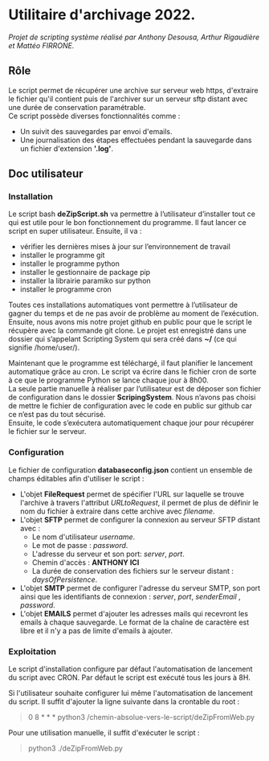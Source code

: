# Utilitaire d'archivage 2022.

_Projet de scripting système réalisé par Anthony Desousa, Arthur Rigaudière et Mattéo FIRRONE._

## Rôle

Le script permet de récupérer une archive sur serveur web https, d'extraire le fichier qu'il contient puis de l'archiver sur un serveur sftp distant avec une durée de conservation paramétrable.<br/>
Ce script possède diverses fonctionnalités comme :
* Un suivit des sauvegardes par envoi d'emails.
* Une journalisation des étapes effectuées pendant la sauvegarde dans un fichier d'extension **'.log'**.

## Doc utilisateur

### Installation


Le script bash **deZipScript.sh** va permettre à l’utilisateur d’installer tout ce qui est utile pour le bon fonctionnement du programme.
Il faut lancer ce script en super utilisateur. Ensuite, il va :

* vérifier les dernières mises à jour sur l’environnement de travail
* installer le programme git
* installer le programme python
* installer le gestionnaire de package pip
* installer la librairie paramiko sur python
* installer le programme cron

Toutes ces installations automatiques vont permettre à l’utilisateur de gagner du temps et de ne pas avoir de problème au moment de l’exécution.<br/>
Ensuite, nous avons mis notre projet github en public pour que le script le récupère avec la commande git clone. Le projet est enregistré dans une dossier qui s’appelant Scripting System qui sera créé dans **~/** (ce qui signifie /home/user/).<br/>

Maintenant que le programme est téléchargé, il faut planifier le lancement automatique grâce au cron. Le script va écrire dans le fichier cron de sorte à ce que le programme Python se lance chaque jour à 8h00.<br/>
La seule partie manuelle à réaliser par l’utilisateur est de déposer son fichier de configuration dans le dossier **ScripingSystem**. Nous n’avons pas choisi de mettre le fichier de configuration avec le code en public sur github car ce n’est pas du tout sécurisé.<br/>
Ensuite, le code s’exécutera automatiquement chaque jour pour récupérer le fichier sur le serveur.<br/>

### Configuration

Le fichier de configuration **databaseconfig.json** contient un ensemble de champs éditables afin d'utiliser le script :
* L'objet **FileRequest** permet de spécifier l'URL sur laquelle se trouve l'archive à travers l'attribut _URLtoRequest_, il permet de plus de définir le nom du fichier à extraire dans cette archive avec _filename_.
* L'objet **SFTP** permet de configurer la connexion au serveur SFTP distant avec :
     * Le nom d'utilisateur _username_.
     * Le mot de passe : _password_. 
     * L'adresse du serveur et son port: _server_, _port_.
     * Chemin d'accès : **ANTHONY ICI**
     * La durée de conservation des fichiers sur le serveur distant : _daysOfPersistence_.
* L'objet **SMTP** permet de configurer l'adresse du serveur SMTP, son port ainsi que les identifiants de connexion : _server_, _port_, _senderEmail_ , _password_.
* L'objet **EMAILS** permet d'ajouter les adresses mails qui recevront les emails à chaque sauvegarde. Le format de la chaîne de caractère est libre et il n'y a pas de limite d'emails à ajouter.


### Exploitation

Le script d'installation configure par défaut l'automatisation de lancement du script avec CRON. Par défaut le script est exécuté tous les jours à 8H.

Si l'utilisateur souhaite configurer lui même l'automatisation de lancement du script. Il suffit d'ajouter la ligne suivante dans la crontable du root : <br/>
> 0 8 * * * python3 /chemin-absolue-vers-le-script/deZipFromWeb.py

Pour une utilisation manuelle, il suffit d'exécuter le script :
> python3 ./deZipFromWeb.py

